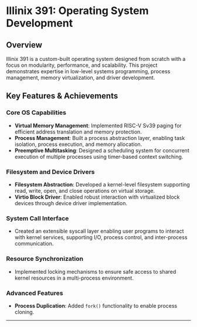 # Illinix 391: Operating System Development

## Overview
Illinix 391 is a custom-built operating system designed from scratch with a focus on modularity, performance, and scalability. This project demonstrates expertise in low-level systems programming, process management, memory virtualization, and driver development.

## Key Features & Achievements

### Core OS Capabilities
- **Virtual Memory Management**: Implemented RISC-V Sv39 paging for efficient address translation and memory protection.
- **Process Management**: Built a process abstraction layer, enabling task isolation, process execution, and memory allocation.
- **Preemptive Multitasking**: Designed a scheduling system for concurrent execution of multiple processes using timer-based context switching.

### Filesystem and Device Drivers
- **Filesystem Abstraction**: Developed a kernel-level filesystem supporting read, write, open, and close operations on virtual storage.
- **Virtio Block Driver**: Enabled robust interaction with virtualized block devices through device driver implementation.

### System Call Interface
- Created an extensible syscall layer enabling user programs to interact with kernel services, supporting I/O, process control, and inter-process communication.

### Resource Synchronization
- Implemented locking mechanisms to ensure safe access to shared kernel resources in a multi-process environment.

### Advanced Features
- **Process Duplication**: Added `fork()` functionality to enable process cloning.

---

